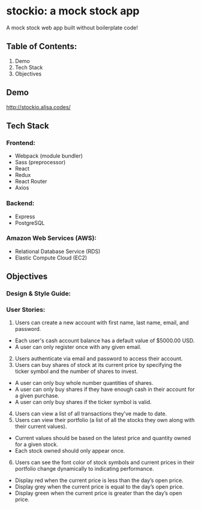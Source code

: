 # stockio: a mock stock app
A mock stock web app built without boilerplate code!

## Table of Contents:
1. Demo
2. Tech Stack
3. Objectives

## Demo
http://stockio.alisa.codes/

## Tech Stack
### Frontend:
- Webpack (module bundler)
- Sass (preprocessor)
- React
- Redux
- React Router
- Axios
### Backend:
- Express
- PostgreSQL
### Amazon Web Services (AWS):
- Relational Database Service (RDS)
- Elastic Compute Cloud (EC2)

## Objectives
### Design & Style Guide:

### User Stories:
1. Users can create a new account with first name, last name, email, and password.
- Each user's cash account balance has a default value of $5000.00 USD.
- A user can only register once with any given email.
2. Users authenticate via email and password to access their account.
3. Users can buy shares of stock at its current price by specifying the ticker symbol and the number of shares to invest.
- A user can only buy whole number quantities of shares.
- A user can only buy shares if they have enough cash in their account for a given purchase.
- A user can only buy shares if the ticker symbol is valid.
4. Users can view a list of all transactions they've made to date.
5. Users can view their portfolio (a list of all the stocks they own along with their current values).
- Current values should be based on the latest price and quantity owned for a given stock.
- Each stock owned should only appear once.
6. Users can see the font color of stock symbols and current prices in their portfolio change dynamically to indicating performance.
- Display red when the current price is less than the day’s open price.
- Display grey when the current price is equal to the day’s open price.
- Display green when the current price is greater than the day’s open price.
